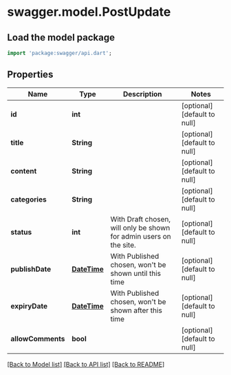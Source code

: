# swagger.model.PostUpdate

## Load the model package
```dart
import 'package:swagger/api.dart';
```

## Properties
Name | Type | Description | Notes
------------ | ------------- | ------------- | -------------
**id** | **int** |  | [optional] [default to null]
**title** | **String** |  | [optional] [default to null]
**content** | **String** |  | [optional] [default to null]
**categories** | **String** |  | [optional] [default to null]
**status** | **int** | With Draft chosen, will only be shown for admin users on the site. | [optional] [default to null]
**publishDate** | [**DateTime**](DateTime.md) | With Published chosen, won&#39;t be shown until this time | [optional] [default to null]
**expiryDate** | [**DateTime**](DateTime.md) | With Published chosen, won&#39;t be shown after this time | [optional] [default to null]
**allowComments** | **bool** |  | [optional] [default to null]

[[Back to Model list]](../README.md#documentation-for-models) [[Back to API list]](../README.md#documentation-for-api-endpoints) [[Back to README]](../README.md)


